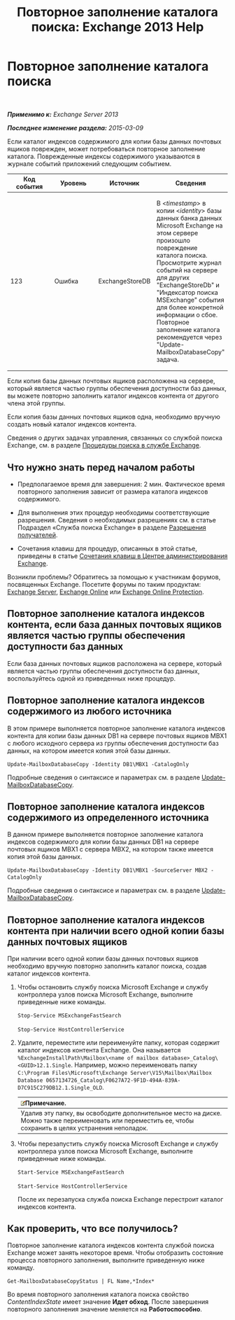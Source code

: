 ﻿---
title: 'Повторное заполнение каталога поиска: Exchange 2013 Help'
TOCTitle: Повторное заполнение каталога поиска
ms:assetid: 9d873bd4-0422-4975-b5e2-82a347479115
ms:mtpsurl: https://technet.microsoft.com/ru-ru/library/Ee633475(v=EXCHG.150)
ms:contentKeyID: 52061247
ms.date: 04/30/2018
mtps_version: v=EXCHG.150
ms.translationtype: HT
---

# Повторное заполнение каталога поиска

 

_**Применимо к:** Exchange Server 2013_

_**Последнее изменение раздела:** 2015-03-09_

Если каталог индексов содержимого для копии базы данных почтовых ящиков поврежден, может потребоваться повторное заполнение каталога. Поврежденные индексы содержимого указываются в журнале событий приложений следующим событием.


<table>
<colgroup>
<col style="width: 25%" />
<col style="width: 25%" />
<col style="width: 25%" />
<col style="width: 25%" />
</colgroup>
<thead>
<tr class="header">
<th>Код события</th>
<th>Уровень</th>
<th>Источник</th>
<th>Сведения</th>
</tr>
</thead>
<tbody>
<tr class="odd">
<td><p>123</p></td>
<td><p>Ошибка</p></td>
<td><p>ExchangeStoreDB</p></td>
<td><p>В &lt;<em>timestamp</em>&gt; в копии &lt;<em>identity</em>&gt; базы данных банка данных Microsoft Exchange на этом сервере произошло повреждение каталога поиска. Просмотрите журнал событий на сервере для других &quot;ExchangeStoreDb&quot; и &quot;Индексатор поиска MSExchange&quot; события для более конкретной информации о сбое. Повторное заполнение каталога рекомендуется через &quot;Update-MailboxDatabaseCopy&quot; задача.</p></td>
</tr>
</tbody>
</table>


Если копия базы данных почтовых ящиков расположена на сервере, который является частью группы обеспечения доступности баз данных, вы можете повторно заполнить каталог индексов контента от другого члена этой группы.

Если копия базы данных почтовых ящиков одна, необходимо вручную создать новый каталог индексов контента.

Сведения о других задачах управления, связанных со службой поиска Exchange, см. в разделе [Процедуры поиска в службе Exchange](exchange-search-procedures-exchange-2013-help.md).

## Что нужно знать перед началом работы

  - Предполагаемое время для завершения: 2 мин. Фактическое время повторного заполнения зависит от размера каталога индексов содержимого.

  - Для выполнения этих процедур необходимы соответствующие разрешения. Сведения о необходимых разрешениях см. в статье Подраздел «Служба поиска Exchange» в разделе [Разрешения получателей](recipients-permissions-exchange-2013-help.md).

  - Сочетания клавиш для процедур, описанных в этой статье, приведены в статье [Сочетания клавиш в Центре администрирования Exchange](keyboard-shortcuts-in-the-exchange-admin-center-exchange-online-protection-help.md).

Возникли проблемы? Обратитесь за помощью к участникам форумов, посвященных Exchange. Посетите форумы по таким продуктам: [Exchange Server](https://go.microsoft.com/fwlink/p/?linkid=60612), [Exchange Online](https://go.microsoft.com/fwlink/p/?linkid=267542) или [Exchange Online Protection](https://go.microsoft.com/fwlink/p/?linkid=285351).

## Повторное заполнение каталога индексов контента, если база данных почтовых ящиков является частью группы обеспечения доступности баз данных

Если база данных почтовых ящиков расположена на сервере, который является частью группы обеспечения доступности баз данных, воспользуйтесь одной из приведенных ниже процедур.

## Повторное заполнение каталога индексов содержимого из любого источника

В этом примере выполняется повторное заполнение каталога индексов контента для копии базы данных DB1 на сервере почтовых ящиков MBX1 с любого исходного сервера из группы обеспечения доступности баз данных, на котором имеется копия этой базы данных.

    Update-MailboxDatabaseCopy -Identity DB1\MBX1 -CatalogOnly

Подробные сведения о синтаксисе и параметрах см. в разделе [Update-MailboxDatabaseCopy](https://technet.microsoft.com/ru-ru/library/dd335201\(v=exchg.150\)).

## Повторное заполнение каталога индексов содержимого из определенного источника

В данном примере выполняется повторное заполнение каталога индексов содержимого для копии базы данных DB1 на сервере почтовых ящиков MBX1 с сервера MBX2, на котором также имеется копия этой базы данных.

    Update-MailboxDatabaseCopy -Identity DB1\MBX1 -SourceServer MBX2 -CatalogOnly

Подробные сведения о синтаксисе и параметрах см. в разделе [Update-MailboxDatabaseCopy](https://technet.microsoft.com/ru-ru/library/dd335201\(v=exchg.150\)).

## Повторное заполнение каталога индексов контента при наличии всего одной копии базы данных почтовых ящиков

При наличии всего одной копии базы данных почтовых ящиков необходимо вручную повторно заполнить каталог поиска, создав каталог индексов контента.

1.  Чтобы остановить службу поиска Microsoft Exchange и службу контроллера узлов поиска Microsoft Exchange, выполните приведенные ниже команды.
    
        Stop-Service MSExchangeFastSearch
    
        Stop-Service HostControllerService

2.  Удалите, переместите или переименуйте папку, которая содержит каталог индексов контента Exchange. Она называется `%ExchangeInstallPath\Mailbox\<name of mailbox database>_Catalog\<GUID>12.1.Single`. Например, можно переименовать папку `C:\Program Files\Microsoft\Exchange Server\V15\Mailbox\Mailbox Database 0657134726_Catalog\F0627A72-9F1D-494A-839A-D7C915C279DB12.1.Single_OLD`.
    
    <table>
    <thead>
    <tr class="header">
    <th><img src="images/JJ126620.note(EXCHG.150).gif" title="Примечание" alt="Примечание" />Примечание.</th>
    </tr>
    </thead>
    <tbody>
    <tr class="odd">
    <td>Удалив эту папку, вы освободите дополнительное место на диске. Можно также переименовать или переместить ее, чтобы сохранить в целях устранения неполадок.</td>
    </tr>
    </tbody>
    </table>


3.  Чтобы перезапустить службу поиска Microsoft Exchange и службу контроллера узлов поиска Microsoft Exchange, выполните приведенные ниже команды.
    
        Start-Service MSExchangeFastSearch
    
        Start-Service HostControllerService
    
    После их перезапуска служба поиска Exchange перестроит каталог индексов контента.

## Как проверить, что все получилось?

Повторное заполнение каталога индексов контента службой поиска Exchange может занять некоторое время. Чтобы отобразить состояние процесса повторного заполнения, выполните приведенную ниже команду.

    Get-MailboxDatabaseCopyStatus | FL Name,*Index*

Во время повторного заполнения каталога поиска свойство *ContentIndexState* имеет значение **Идет обход**. После завершения повторного заполнения значение меняется на **Работоспособно**.


